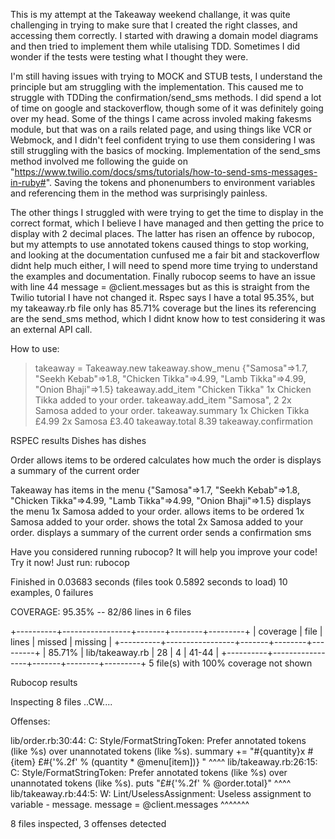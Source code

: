 This is my attempt at the Takeaway weekend challange, it was quite challenging in trying to make sure that I created the right classes, and accessing them correctly. I started with drawing a domain model diagrams and then tried to implement them while utalising TDD. Sometimes I did wonder if the tests were testing what I thought they were.

I'm still having issues with trying to MOCK and STUB tests, I understand the principle but am struggling with the implementation.  This caused me to struggle with TDDing the confirmation/send_sms methods. I did spend a lot of time on google and stackoverflow, though some of it was definitely going over my head. Some of the things I came across involed making fakesms module, but that was on a rails related page, and using things like VCR or Webmock, and I didn't feel confident trying to use them considering I was still struggling with the basics of mocking. Implementation of the send_sms method involved me following the guide on "https://www.twilio.com/docs/sms/tutorials/how-to-send-sms-messages-in-ruby#". Saving the tokens and phonenumbers to environment variables and referencing them in the method was surprisingly painless.

The other things I struggled with were trying to get the time to display in the correct format, which I believe I have managed and then getting the price to display with 2 decimal places. The latter has risen an offence by rubocop, but my attempts to use annotated tokens caused things to stop working, and looking at the documentation cunfused me a fair bit and stackoverflow didnt help much either, I will need to spend more time trying to understand the examples and documentation. Finally rubocop seems to have an issue with line 44 message = @client.messages but as this is straight from the Twilio tutorial I have not changed it. Rspec says I have a total 95.35%, but my takeaway.rb file only has 85.71% coverage but the lines its referencing are the send_sms method, which I didnt know how to test considering it was an external API call. 


How to use: 
> takeaway = Takeaway.new
> takeaway.show_menu
{"Samosa"=>1.7, "Seekh Kebab"=>1.8, "Chicken Tikka"=>4.99, "Lamb Tikka"=>4.99, "Onion Bhaji"=>1.5}
> takeaway.add_item "Chicken Tikka" 
1x Chicken Tikka added to your order.
> takeaway.add_item "Samosa", 2
2x Samosa added to your order. 
> takeaway.summary
1x Chicken Tikka £4.99 2x Samosa £3.40
> takeaway.total
8.39
> takeaway.confirmation

RSPEC results
Dishes
  has dishes

Order
  allows items to be ordered
  calculates how much the order is
  displays a summary of the current order

Takeaway
  has items in the menu
{"Samosa"=>1.7, "Seekh Kebab"=>1.8, "Chicken Tikka"=>4.99, "Lamb Tikka"=>4.99, "Onion Bhaji"=>1.5}
  displays the menu
 1x Samosa added to your order. 
  allows items to be ordered
 1x Samosa added to your order. 
  shows the total
 2x Samosa added to your order. 
  displays a summary of the current order
  sends a confirmation sms

Have you considered running rubocop? It will help you improve your code!
Try it now! Just run: rubocop

Finished in 0.03683 seconds (files took 0.5892 seconds to load)
10 examples, 0 failures


COVERAGE:  95.35% -- 82/86 lines in 6 files

+----------+-----------------+-------+--------+---------+
| coverage | file            | lines | missed | missing |
+----------+-----------------+-------+--------+---------+
|  85.71%  | lib/takeaway.rb | 28    | 4      | 41-44   |
+----------+-----------------+-------+--------+---------+
5 file(s) with 100% coverage not shown

Rubocop results

Inspecting 8 files
..CW....

Offenses:

lib/order.rb:30:44: C: Style/FormatStringToken: Prefer annotated tokens (like %<foo>s) over unannotated tokens (like %s).
      summary += "#{quantity}x #{item} £#{'%.2f' % (quantity * @menu[item])} "
                                           ^^^^
lib/takeaway.rb:26:15: C: Style/FormatStringToken: Prefer annotated tokens (like %<foo>s) over unannotated tokens (like %s).
    puts "£#{'%.2f' % @order.total}"
              ^^^^
lib/takeaway.rb:44:5: W: Lint/UselessAssignment: Useless assignment to variable - message.
    message = @client.messages
    ^^^^^^^

8 files inspected, 3 offenses detected
